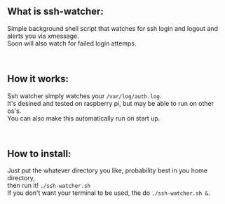 ## What is ssh-watcher:

Simple background shell script that watches for ssh login and logout and alerts you via xmessage. <br>
Soon will also watch for failed login attemps. <br>

<br>

## How it works:

Ssh watcher simply watches your `/var/log/auth.log`. <br>
It's desined and tested on raspberry pi, but may be able to run on other os's. <br>
You can also make this automatically run on start up. <br>

<br>

## How to install:

Just put the whatever directory you like, probability best in you home directory, <br>
then run it! `./ssh-watcher.sh` <br>
If you don't want your terminal to be used, the do `./ssh-watcher.sh &`. <br>

<br>

